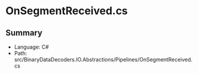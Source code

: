 ﻿# OnSegmentReceived.cs

## Summary

* Language: C#
* Path: src/BinaryDataDecoders.IO.Abstractions/Pipelines/OnSegmentReceived.cs

